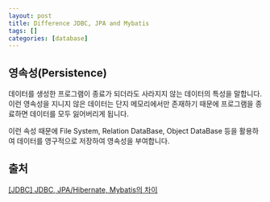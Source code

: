 ```yaml
---
layout: post
title: Difference JDBC, JPA and Mybatis
tags: []
categories: [database]
---
```


## 영속성(Persistence)

데이터를 생성한 프로그램이 종료가 되더라도 사라지지 않는 데이터의 특성을 말합니다. 이런 영속성을 지니지 않은 데이터는 단지 메모리에서만 존재하기 때문에 프로그램을 종료하면 데이터를 모두 잃어버리게 됩니다.

이런 속성 때문에 File System, Relation DataBase, Object DataBase 등을 활용하여 데이터를 영구적으로 저장하여 영속성을 부여합니다.



## 출처

[[JDBC] JDBC, JPA/Hibernate, Mybatis의 차이](https://gmlwjd9405.github.io/2018/12/25/difference-jdbc-jpa-mybatis.html)